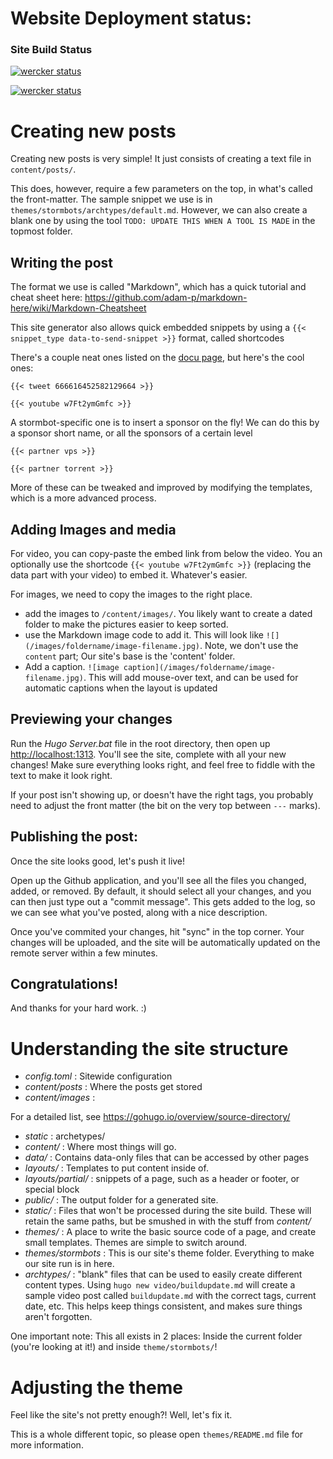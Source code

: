 # Website Deployment status: 


### Site Build Status
[![wercker status](https://app.wercker.com/status/2cdeda6ada12d1bce00f402ba7207ca4/s/master "wercker status")](https://app.wercker.com/project/bykey/2cdeda6ada12d1bce00f402ba7207ca4) 

[![wercker status](https://app.wercker.com/status/2cdeda6ada12d1bce00f402ba7207ca4/m/master "wercker status")](https://app.wercker.com/project/bykey/2cdeda6ada12d1bce00f402ba7207ca4)

# Creating new posts
Creating new posts is very simple! It just consists of creating a text file in `content/posts/`. 

This does, however, require a few parameters on the top, in what's called the front-matter. The sample snippet we use is in `themes/stormbots/archtypes/default.md`. However, we can also create a blank one by using the tool `TODO: UPDATE THIS WHEN A TOOL IS MADE` in the topmost folder.

## Writing the post

The format we use is called "Markdown", which has a quick tutorial and cheat sheet here: https://github.com/adam-p/markdown-here/wiki/Markdown-Cheatsheet

This site generator also allows quick embedded snippets by using a `{{< snippet_type data-to-send-snippet >}}` format, called shortcodes 

There's a couple neat ones listed on the [docu page](https://gohugo.io/extras/shortcodes/), but here's the cool ones:

`{{< tweet 666616452582129664 >}}`

`{{< youtube w7Ft2ymGmfc >}}`

A stormbot-specific one is to insert a sponsor on the fly! We can do this by a sponsor short name, or all the sponsors of a certain level

`{{< partner vps >}}`

`{{< partner torrent >}}`

More of these can be tweaked and improved by modifying the templates, which is a more advanced process. 

## Adding Images and media

For video, you can copy-paste the embed link from below the video. You an optionally use the shortcode `{{< youtube w7Ft2ymGmfc >}}` (replacing the data part with your video) to embed it. Whatever's easier. 

For images, we need to copy the images to the right place.
- add the images to `/content/images/`. You likely want to create a dated folder to make the pictures easier to keep sorted.
- use the Markdown image code to add it. This will look like `![](/images/foldername/image-filename.jpg)`. Note, we don't use the `content` part; Our site's base is the 'content' folder. 
- Add a caption. `![image caption](/images/foldername/image-filename.jpg)`. This will add mouse-over text, and can be used for automatic captions when the layout is updated


## Previewing your changes
Run the *Hugo Server.bat* file in the root directory, then open up <http://localhost:1313>. You'll see the site, complete with all your new changes! Make sure everything looks right, and feel free to fiddle with the text to make it look right. 

If your post isn't showing up, or doesn't have the right tags, you probably need to adjust the front matter (the bit on the very top between `---` marks).

## Publishing the post:
Once the site looks good, let's push it live! 

Open up the Github application, and you'll see all the files you changed, added, or removed. By default, it should select all your changes, and you can then just type out a "commit message". This gets added to the log, so we can see what you've posted, along with a nice description. 

Once you've commited your changes, hit "sync" in the top corner. Your changes will be uploaded, and the site will be automatically updated on the remote server within a few minutes.

## Congratulations! 
And thanks for your hard work. :)




# Understanding the site structure
- *config.toml* : Sitewide configuration
- *content/posts* : Where the posts get stored
- *content/images* : 

For a detailed list, see <https://gohugo.io/overview/source-directory/>
- *static* : archetypes/
- *content/* : Where most things will go.
- *data/* : Contains data-only files that can be accessed by other pages
- *layouts/* : Templates to put content inside of. 
- *layouts/partial/* : snippets of a page, such as a header or footer, or special block
- *public/* : The output folder for a generated site. 
- *static/* : Files that won't be processed during the site build. These will retain the same paths, but be smushed in with the stuff from *content/*
- *themes/* : A place to write the basic source code of a page, and create small templates. Themes are simple to switch around.
- *themes/stormbots* : This is our site's theme folder. Everything to make our site run is in here. 
- *archtypes/* : "blank" files that can be used to easily create different content types. Using `hugo new video/buildupdate.md` will create a sample video post called `buildupdate.md` with the correct tags, current date, etc. This helps keep things consistent, and makes sure things aren't forgotten. 

One important note: This all exists in 2 places: Inside the current folder (you're looking at it!) and inside `theme/stormbots/`!


# Adjusting the theme
Feel like the site's not pretty enough?! Well, let's fix it. 

This is a whole different topic, so please open `themes/README.md` file for more information.
